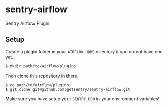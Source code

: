# sentry-airflow
Sentry Airflow Plugin

## Setup

Create a plugin folder in your `AIRFLOW_HOME` directory if you do not have one yet.

```
$ mkdir path/to/airflow/plugins
```

Then clone this repository in there.

```
$ cd path/to/airflow/plugins
$ git clone git@github.com:getsentry/sentry-airflow.git
```

Make sure you have setup your `SENTRY_DSN` in your environment variables!
